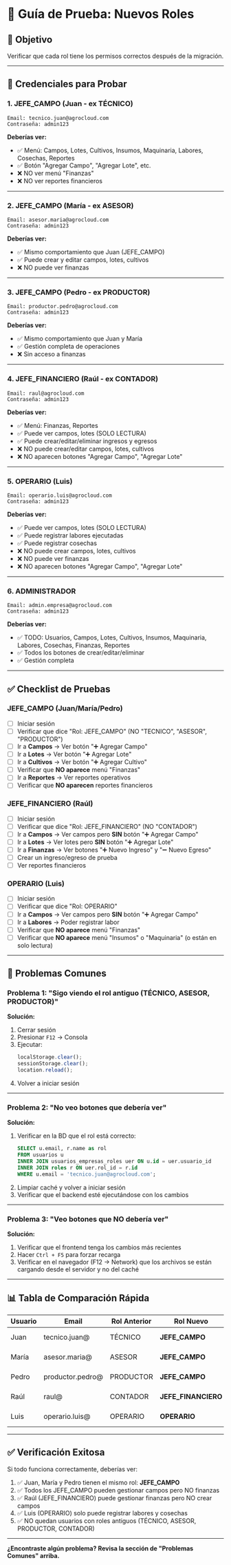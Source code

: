 # 🧪 Guía de Prueba: Nuevos Roles

## 🎯 Objetivo
Verificar que cada rol tiene los permisos correctos después de la migración.

---

## 🔑 Credenciales para Probar

### 1. **JEFE_CAMPO** (Juan - ex TÉCNICO)
```
Email: tecnico.juan@agrocloud.com
Contraseña: admin123
```

**Deberías ver:**
- ✅ Menú: Campos, Lotes, Cultivos, Insumos, Maquinaria, Labores, Cosechas, Reportes
- ✅ Botón "Agregar Campo", "Agregar Lote", etc.
- ❌ NO ver menú "Finanzas"
- ❌ NO ver reportes financieros

---

### 2. **JEFE_CAMPO** (María - ex ASESOR)
```
Email: asesor.maria@agrocloud.com
Contraseña: admin123
```

**Deberías ver:**
- ✅ Mismo comportamiento que Juan (JEFE_CAMPO)
- ✅ Puede crear y editar campos, lotes, cultivos
- ❌ NO puede ver finanzas

---

### 3. **JEFE_CAMPO** (Pedro - ex PRODUCTOR)
```
Email: productor.pedro@agrocloud.com
Contraseña: admin123
```

**Deberías ver:**
- ✅ Mismo comportamiento que Juan y María
- ✅ Gestión completa de operaciones
- ❌ Sin acceso a finanzas

---

### 4. **JEFE_FINANCIERO** (Raúl - ex CONTADOR)
```
Email: raul@agrocloud.com
Contraseña: admin123
```

**Deberías ver:**
- ✅ Menú: Finanzas, Reportes
- ✅ Puede ver campos, lotes (SOLO LECTURA)
- ✅ Puede crear/editar/eliminar ingresos y egresos
- ❌ NO puede crear/editar campos, lotes, cultivos
- ❌ NO aparecen botones "Agregar Campo", "Agregar Lote"

---

### 5. **OPERARIO** (Luis)
```
Email: operario.luis@agrocloud.com
Contraseña: admin123
```

**Deberías ver:**
- ✅ Puede ver campos, lotes (SOLO LECTURA)
- ✅ Puede registrar labores ejecutadas
- ✅ Puede registrar cosechas
- ❌ NO puede crear campos, lotes, cultivos
- ❌ NO puede ver finanzas
- ❌ NO aparecen botones "Agregar Campo", "Agregar Lote"

---

### 6. **ADMINISTRADOR**
```
Email: admin.empresa@agrocloud.com
Contraseña: admin123
```

**Deberías ver:**
- ✅ TODO: Usuarios, Campos, Lotes, Cultivos, Insumos, Maquinaria, Labores, Cosechas, Finanzas, Reportes
- ✅ Todos los botones de crear/editar/eliminar
- ✅ Gestión completa

---

## ✅ Checklist de Pruebas

### **JEFE_CAMPO (Juan/María/Pedro)**
- [ ] Iniciar sesión
- [ ] Verificar que dice "Rol: JEFE_CAMPO" (NO "TECNICO", "ASESOR", "PRODUCTOR")
- [ ] Ir a **Campos** → Ver botón "➕ Agregar Campo"
- [ ] Ir a **Lotes** → Ver botón "➕ Agregar Lote"
- [ ] Ir a **Cultivos** → Ver botón "➕ Agregar Cultivo"
- [ ] Verificar que **NO aparece** menú "Finanzas"
- [ ] Ir a **Reportes** → Ver reportes operativos
- [ ] Verificar que **NO aparecen** reportes financieros

### **JEFE_FINANCIERO (Raúl)**
- [ ] Iniciar sesión
- [ ] Verificar que dice "Rol: JEFE_FINANCIERO" (NO "CONTADOR")
- [ ] Ir a **Campos** → Ver campos pero **SIN** botón "➕ Agregar Campo"
- [ ] Ir a **Lotes** → Ver lotes pero **SIN** botón "➕ Agregar Lote"
- [ ] Ir a **Finanzas** → Ver botones "➕ Nuevo Ingreso" y "➖ Nuevo Egreso"
- [ ] Crear un ingreso/egreso de prueba
- [ ] Ver reportes financieros

### **OPERARIO (Luis)**
- [ ] Iniciar sesión
- [ ] Verificar que dice "Rol: OPERARIO"
- [ ] Ir a **Campos** → Ver campos pero **SIN** botón "➕ Agregar Campo"
- [ ] Ir a **Labores** → Poder registrar labor
- [ ] Verificar que **NO aparece** menú "Finanzas"
- [ ] Verificar que **NO aparece** menú "Insumos" o "Maquinaria" (o están en solo lectura)

---

## 🚨 Problemas Comunes

### Problema 1: "Sigo viendo el rol antiguo (TÉCNICO, ASESOR, PRODUCTOR)"

**Solución:**
1. Cerrar sesión
2. Presionar `F12` → Consola
3. Ejecutar:
   ```javascript
   localStorage.clear();
   sessionStorage.clear();
   location.reload();
   ```
4. Volver a iniciar sesión

---

### Problema 2: "No veo botones que debería ver"

**Solución:**
1. Verificar en la BD que el rol está correcto:
   ```sql
   SELECT u.email, r.name as rol 
   FROM usuarios u 
   INNER JOIN usuarios_empresas_roles uer ON u.id = uer.usuario_id 
   INNER JOIN roles r ON uer.rol_id = r.id 
   WHERE u.email = 'tecnico.juan@agrocloud.com';
   ```
2. Limpiar caché y volver a iniciar sesión
3. Verificar que el backend esté ejecutándose con los cambios

---

### Problema 3: "Veo botones que NO debería ver"

**Solución:**
1. Verificar que el frontend tenga los cambios más recientes
2. Hacer `Ctrl + F5` para forzar recarga
3. Verificar en el navegador (F12 → Network) que los archivos se están cargando desde el servidor y no del caché

---

## 📊 Tabla de Comparación Rápida

| Usuario | Email | Rol Anterior | Rol Nuevo | Campos | Finanzas |
|---------|-------|--------------|-----------|--------|----------|
| Juan | tecnico.juan@ | TÉCNICO | **JEFE_CAMPO** | ✅ Crear/Editar | ❌ Sin acceso |
| María | asesor.maria@ | ASESOR | **JEFE_CAMPO** | ✅ Crear/Editar | ❌ Sin acceso |
| Pedro | productor.pedro@ | PRODUCTOR | **JEFE_CAMPO** | ✅ Crear/Editar | ❌ Sin acceso |
| Raúl | raul@ | CONTADOR | **JEFE_FINANCIERO** | 👁️ Solo ver | ✅ Crear/Editar |
| Luis | operario.luis@ | OPERARIO | **OPERARIO** | 👁️ Solo ver | ❌ Sin acceso |

---

## ✅ Verificación Exitosa

Si todo funciona correctamente, deberías ver:

1. ✅ Juan, María y Pedro tienen el mismo rol: **JEFE_CAMPO**
2. ✅ Todos los JEFE_CAMPO pueden gestionar campos pero NO finanzas
3. ✅ Raúl (JEFE_FINANCIERO) puede gestionar finanzas pero NO crear campos
4. ✅ Luis (OPERARIO) solo puede registrar labores y cosechas
5. ✅ NO quedan usuarios con roles antiguos (TÉCNICO, ASESOR, PRODUCTOR, CONTADOR)

---

**¿Encontraste algún problema? Revisa la sección de "Problemas Comunes" arriba.**




